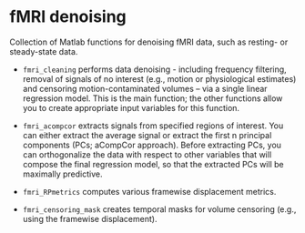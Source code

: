 # fMRI denoising
Collection of Matlab functions for denoising fMRI data, such as resting- or steady-state data. 

- `fmri_cleaning` performs data denoising - including frequency filtering, removal of signals of no interest (e.g., motion or physiological estimates) and censoring motion-contaminated volumes – via a single linear regression model. This is the main function; the other functions allow you to create appropriate input variables for this function.

- `fmri_acompcor` extracts signals from specified regions of interest. You can either extract the average signal or extract the first n principal components (PCs;  aCompCor approach). Before extracting PCs, you can orthogonalize the data with respect to other variables that will compose the final regression model, so that the extracted PCs will be maximally predictive.  

- `fmri_RPmetrics` computes various framewise displacement metrics. 

- `fmri_censoring_mask` creates temporal masks for volume censoring (e.g., using the framewise displacement).

